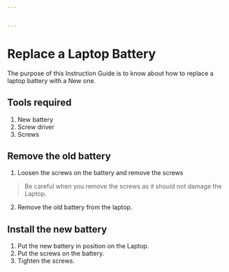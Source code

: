 ```yaml
---


---
```


<h1 id="replace-a-laptop-battery">Replace a Laptop Battery</h1>
<p>The purpose of this Instruction Guide is to know about how to replace a laptop battery with a New one.</p>
<h2 id="tools-required">Tools required</h2>
<ol>
<li>New battery</li>
<li>Screw driver</li>
<li>Screws</li>
</ol>
<h2 id="remove-the-old-battery">Remove the old battery</h2>
<ol>
<li>Loosen the screws on the battery and remove the screws</li>
</ol>
<blockquote>
<p>Be careful when you remove the screws as it should not damage the Laptop.</p>
</blockquote>
<ol start="2">
<li>Remove the old battery from the laptop.</li>
</ol>
<h2 id="install-the-new-battery">Install the new battery</h2>
<ol>
<li>Put the new battery in position on the Laptop.</li>
<li>Put the screws on the battery.</li>
<li>Tighten the screws.</li>
</ol>

